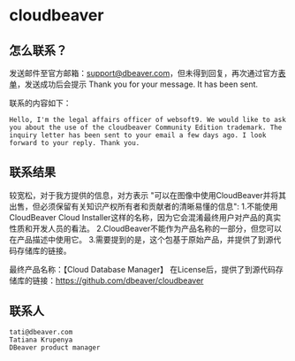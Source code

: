 # cloudbeaver

## 怎么联系？

发送邮件至官方邮箱：support@dbeaver.com，但未得到回复，再次通过官方[表单](https://opencv.org/contact-us/)，发送成功后会提示 Thank you for your message. It has been sent.  

联系的内容如下：  

```
Hello, I'm the legal affairs officer of websoft9. We would like to ask you about the use of the cloudbeaver Community Edition trademark. The inquiry letter has been sent to your email a few days ago. I look forward to your reply. Thank you.
```

## 联系结果

较宽松，对于我方提供的信息，对方表示 "可以在图像中使用CloudBeaver并将其出售，但必须保留有关知识产权所有者和贡献者的清晰易懂的信息":
1.不能使用CloudBeaver Cloud Installer这样的名称，因为它会混淆最终用户对产品的真实性质和开发人员的看法。
2.CloudBeaver不能作为产品名称的一部分，但您可以在产品描述中使用它。
3.需要提到的是，这个包基于原始产品，并提供了到源代码存储库的链接。

最终产品名称：【Cloud Database Manager】
在License后，提供了到源代码存储库的链接：https://github.com/dbeaver/cloudbeaver

## 联系人

```
tati@dbeaver.com
Tatiana Krupenya
DBeaver product manager
```
